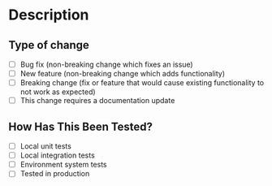 # Description
<!--
Include relevant motivation and context
Please make sure you include the JIRA issue in the PR Title
-->

## Type of change
<!--
Delete options that are not relevant 
Change [] to [X] to leave a check-mark
-->

- [ ] Bug fix (non-breaking change which fixes an issue)
- [ ] New feature (non-breaking change which adds functionality)
- [ ] Breaking change (fix or feature that would cause existing functionality to not work as expected)
- [ ] This change requires a documentation update

## How Has This Been Tested?
<!--
Delete options that are not relevant
Include details of any tests to verify your changes 
Change [ ] to [X] to leave a check-mark
-->

- [ ] Local unit tests
- [ ] Local integration tests
- [ ] Environment system tests
- [ ] Tested in production

<!--
## Checklist

- [ ] JIRA Issue(s) ID in PR title and commits
- [ ] I have rebased my changes onto the head of the target branch before opening this PR
- [ ] My code follows the style guidelines of this project
- [ ] I have performed a self-review of my own code
- [ ] I have commented my code, particularly in hard-to-understand areas
- [ ] I have made corresponding changes to the documentation
- [ ] My changes generate no new warnings
- [ ] I have added tests that prove my fix is effective or that my feature works
- [ ] New and existing unit tests pass locally with my changes
- [ ] Any dependent changes have been merged and published in downstream modules
- [ ] Any dependencies that are required for this change are listed
- [X] All relevant items above have been checked
-->